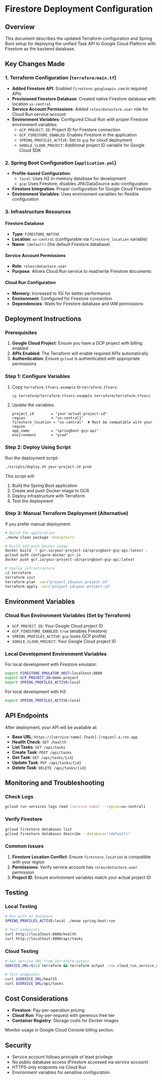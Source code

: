 # Firestore Deployment Configuration

## Overview

This document describes the updated Terraform configuration and Spring Boot setup for deploying the unified Task API to Google Cloud Platform with Firestore as the backend database.

## Key Changes Made

### 1. Terraform Configuration (`terraform/main.tf`)

- **Added Firestore API**: Enabled `firestore.googleapis.com` in required APIs
- **Provisioned Firestore Database**: Created native Firestore database with location `us-central`
- **Service Account Permissions**: Added `roles/datastore.user` role for Cloud Run service account
- **Environment Variables**: Configured Cloud Run with proper Firestore environment variables:
  - `GCP_PROJECT_ID`: Project ID for Firestore connection
  - `GCP_FIRESTORE_ENABLED`: Enables Firestore in the application
  - `SPRING_PROFILES_ACTIVE`: Set to `gcp` for cloud deployment
  - `GOOGLE_CLOUD_PROJECT`: Additional project ID variable for Google Cloud SDK

### 2. Spring Boot Configuration (`application.yml`)

- **Profile-based Configuration**: 
  - `local`: Uses H2 in-memory database for development
  - `gcp`: Uses Firestore, disables JPA/DataSource auto-configuration
- **Firestore Integration**: Proper configuration for Google Cloud Firestore
- **Environment Variables**: Uses environment variables for flexible configuration

### 3. Infrastructure Resources

#### Firestore Database
- **Type**: `FIRESTORE_NATIVE`
- **Location**: `us-central` (configurable via `firestore_location` variable)
- **Name**: `(default)` (the default Firestore database)

#### Service Account Permissions
- **Role**: `roles/datastore.user`
- **Purpose**: Allows Cloud Run service to read/write Firestore documents

#### Cloud Run Configuration
- **Memory**: Increased to 1Gi for better performance
- **Environment**: Configured for Firestore connection
- **Dependencies**: Waits for Firestore database and IAM permissions

## Deployment Instructions

### Prerequisites

1. **Google Cloud Project**: Ensure you have a GCP project with billing enabled
2. **APIs Enabled**: The Terraform will enable required APIs automatically
3. **Authentication**: Ensure `gcloud` is authenticated with appropriate permissions

### Step 1: Configure Variables

1. Copy `terraform.tfvars.example` to `terraform.tfvars`:
   ```bash
   cp terraform/terraform.tfvars.example terraform/terraform.tfvars
   ```

2. Update the variables:
   ```hcl
   project_id        = "your-actual-project-id"
   region            = "us-central1"
   firestore_location = "us-central"  # Must be compatible with your region
   app_name          = "springboot-gcp-api"
   environment       = "prod"
   ```

### Step 2: Deploy Using Script

Run the deployment script:
```bash
./scripts/deploy.sh your-project-id prod
```

This script will:
1. Build the Spring Boot application
2. Create and push Docker image to GCR
3. Deploy infrastructure with Terraform
4. Test the deployment

### Step 3: Manual Terraform Deployment (Alternative)

If you prefer manual deployment:

```bash
# Build the application
./mvnw clean package -DskipTests

# Build and push Docker image
docker build -t gcr.io/your-project-id/springboot-gcp-api:latest .
gcloud auth configure-docker gcr.io
docker push gcr.io/your-project-id/springboot-gcp-api:latest

# Deploy infrastructure
cd terraform
terraform init
terraform plan -var="project_id=your-project-id"
terraform apply -var="project_id=your-project-id"
```

## Environment Variables

### Cloud Run Environment Variables (Set by Terraform)

- `GCP_PROJECT_ID`: Your Google Cloud project ID
- `GCP_FIRESTORE_ENABLED`: `true` (enables Firestore)
- `SPRING_PROFILES_ACTIVE`: `gcp` (uses GCP profile)
- `GOOGLE_CLOUD_PROJECT`: Your Google Cloud project ID

### Local Development Environment Variables

For local development with Firestore emulator:
```bash
export FIRESTORE_EMULATOR_HOST=localhost:8080
export GCP_PROJECT_ID=demo-project
export SPRING_PROFILES_ACTIVE=local
```

For local development with H2:
```bash
export SPRING_PROFILES_ACTIVE=local
```

## API Endpoints

After deployment, your API will be available at:
- **Base URL**: `https://[service-name]-[hash]-[region].a.run.app`
- **Health Check**: `GET /health`
- **List Tasks**: `GET /api/tasks`  
- **Create Task**: `POST /api/tasks`
- **Get Task**: `GET /api/tasks/{id}`
- **Update Task**: `PUT /api/tasks/{id}`
- **Delete Task**: `DELETE /api/tasks/{id}`

## Monitoring and Troubleshooting

### Check Logs
```bash
gcloud run services logs read [service-name] --region=us-central1
```

### Verify Firestore
```bash
gcloud firestore databases list
gcloud firestore databases describe --database="(default)"
```

### Common Issues

1. **Firestore Location Conflict**: Ensure `firestore_location` is compatible with your region
2. **Permissions**: Verify service account has `roles/datastore.user` permission
3. **Project ID**: Ensure environment variables match your actual project ID

## Testing

### Local Testing
```bash
# Run with H2 database
SPRING_PROFILES_ACTIVE=local ./mvnw spring-boot:run

# Test endpoints
curl http://localhost:8080/health
curl http://localhost:8080/api/tasks
```

### Cloud Testing
```bash
# Get service URL from Terraform output
SERVICE_URL=$(cd terraform && terraform output -raw cloud_run_service_url)

# Test endpoints
curl $SERVICE_URL/health
curl $SERVICE_URL/api/tasks
```

## Cost Considerations

- **Firestore**: Pay-per-operation pricing
- **Cloud Run**: Pay-per-request with generous free tier
- **Container Registry**: Storage costs for Docker images

Monitor usage in Google Cloud Console billing section.

## Security

- Service account follows principle of least privilege
- No public database access (Firestore accessed via service account)
- HTTPS-only endpoints via Cloud Run
- Environment variables for sensitive configuration
